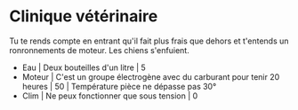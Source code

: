 # Clinique vétérinaire

Tu te rends compte en entrant qu'il fait plus frais que dehors et t'entends un ronronnements de moteur. Les chiens s'enfuient.

* Eau | Deux bouteilles d'un litre | 5
* Moteur | C'est un groupe électrogène avec du carburant pour tenir 20 heures | 50 | Température pièce ne dépasse pas 30°
* Clim | Ne peux fonctionner que sous tension | 0